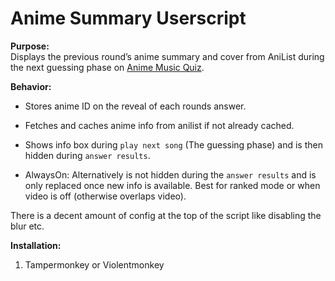 # Anime Summary Userscript

**Purpose:**  
Displays the previous round’s anime summary and cover from AniList during the next guessing phase on [Anime Music Quiz](https://animemusicquiz.com/).

**Behavior:**  
- Stores anime ID on the reveal of each rounds answer.  
- Fetches and caches anime info from anilist if not already cached.  
- Shows info box during `play next song` (The guessing phase) and is then hidden during `answer results`.

- AlwaysOn: Alternatively is not hidden during the `answer results` and is only replaced once new info is available. Best for ranked mode or when video is off (otherwise overlaps video).

There is a decent amount of config at the top of the script like disabling the blur etc.

**Installation:**  
1. Tampermonkey or Violentmonkey  

